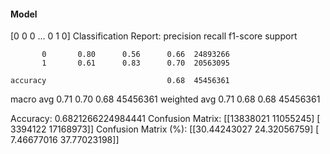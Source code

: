 #### Model
[0 0 0 ... 0 1 0]
Classification Report:
              precision    recall  f1-score   support

           0       0.80      0.56      0.66  24893266
           1       0.61      0.83      0.70  20563095

    accuracy                           0.68  45456361
   macro avg       0.71      0.70      0.68  45456361
weighted avg       0.71      0.68      0.68  45456361

Accuracy: 0.6821266224984441
Confusion Matrix:
[[13838021 11055245]
 [ 3394122 17168973]]
Confusion Matrix (%):
[[30.44243027 24.32056759]
 [ 7.46677016 37.77023198]]

